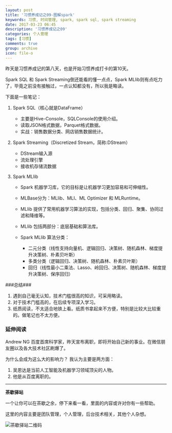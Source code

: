 ```yaml
---
layout: post
title: '习惯养成记之09-图解spark'
keywords: 习惯, 时间管理, spark, spark sql, spark streaming
date: 2017-03-23 06:45
description: '习惯养成记之09'
categories: 个人管理
tags: [习惯]
comments: true
group: archive
icon: file-o
---
```


昨天是习惯养成记的第八天，也是开始习惯养成打卡的第10天。

<!--more-->

Spark SQL 和 Spark Streaming倒还能看的懂一点点，Spark MLlib则有点吃力了，毕竟之前没有接触过，一点认知都没有，所以我是略读。

下面是一些笔记：

1. Spark SQL（核心就是DataFrame）

	- 主要是Hive-Console，SQLConsole的使用介绍。
	- 读取JSON格式数据，Parquet格式数据。
	- 实战：销售数据分类、网店销售数据统计。

2. Spark Streaming（Discretized Stream，简称:DStream）
	
	- DStream输入源
	- 流处理引擎
	- 接收机存储流数据

3. Spark MLlib

	- Spark 机器学习库，它的目标是让机器学习更加容易和可伸缩性。
	- MLBase分为：MLlib、MLI、ML Optimizer 和 MLRuntime。
	- MLlib 提供了常用机器学习算法的实现，包括分类、回归、聚集、协同过滤和降维等。
	- MLlib 包括两部分：底层基础和算法库。
	
	- Spark MLlib 算法分类：
		- 二元分类（线性支持向量机、逻辑回归、决策树、随机森林、梯度提升决策树、朴素贝叶斯）
		- 多类分类（逻辑回归、决策树、随机森林、朴素贝叶斯）
		- 回归（线性最小二乘法、Lasso、岭回归、决策树、随机森林、梯度提升决策树、保序回归）

###总结###

1. 遇到自己毫无认知，技术门槛很高的知识，可采用略读。
2. 对于技术门槛高的，在后续专项深入学习。
3. 纸质阅读，不太适合地铁上看。纸质书拿起来不方便，特别是比较大比较重的。做笔记也不太方便。

### 延伸阅读 ###

Andrew NG 百度首席科学家，昨天宣布离职，即将开始自己新的事业。在微信朋友圈以及各大技术社区刷爆了。

为什么会成为这么大的影响力？
我认为主要是两方面：

1. 吴恩达是当前人工智能及机器学习领域顶尖的人物。
2. 他是从百度离职的。

----

**茶歇驿站**

一个让你可以在茶歇之余，停下来看一看，里面的内容或许对你有一些帮助。

这里的内容主要是团队管理，个人管理，后台技术相关，其他个人杂想。

![茶歇驿站二维码](http://ww4.sinaimg.cn/large/824dcde4gw1f358o5j022j20by0bywf8.jpg)
